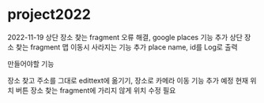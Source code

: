 # project2022

2022-11-19
상단 장소 찾는 fragment 오류 해결, google places 기능 추가
상단 장소 찾는 fragment 맵 이동시 사라지는 기능 추가
place name, id를 Log로 출력

만들어야할 기능

장소 찾고 주소를 그대로 edittext에 옮기기, 장소로 카메라 이동 기능 추가 예정
현재 위치 버튼 장소 찾는 fragment에 가리지 않게 위치 수정 필요
